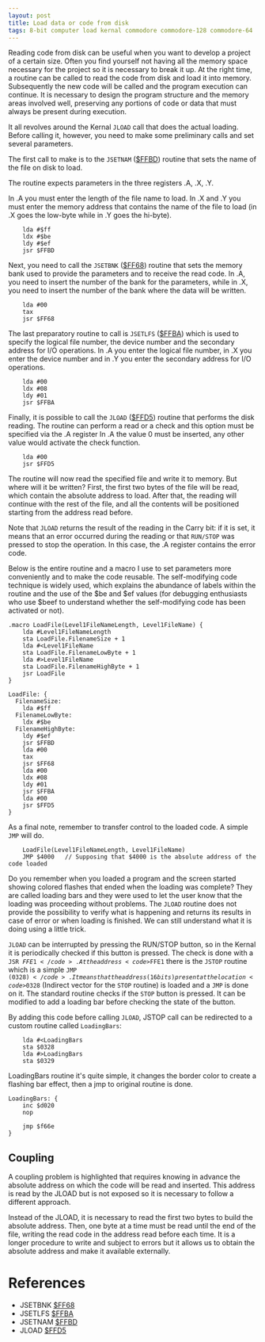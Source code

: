 ```yaml
---
layout: post
title: Load data or code from disk
tags: 8-bit computer load kernal commodore commodore-128 commodore-64
---
```


Reading code from disk can be useful when you want to develop a project of a certain size.
Often you find yourself not having all the memory space necessary for the project so it is necessary to break it up.
At the right time, a routine can be called to read the code from disk and load it into memory.
Subsequently the new code will be called and the program execution can continue.
It is necessary to design the program structure and the memory areas involved well, preserving any portions of code or data that must always be present during execution.

It all revolves around the Kernal <code>JLOAD</code> call that does the actual loading. Before calling it, however, you need to make some preliminary calls and set several parameters.

The first call to make is to the <code>JSETNAM</code> ([$FFBD](https://c128lib.github.io/Reference/E000#FFBD)) routine that sets the name of the file on disk to load.

The routine expects parameters in the three registers .A, .X, .Y.

In .A you must enter the length of the file name to load.
In .X and .Y you must enter the memory address that contains the name of the file to load (in .X goes the low-byte while in .Y goes the hi-byte).

``` Assembly
    lda #$ff
    ldx #$be
    ldy #$ef
    jsr $FFBD
```

Next, you need to call the <code>JSETBNK</code> ([$FF68](https://c128lib.github.io/Reference/E000#FF68)) routine that sets the memory bank used to provide the parameters and to receive the read code.
In .A, you need to insert the number of the bank for the parameters, while in .X, you need to insert the number of the bank where the data will be written.

``` Assembly
    lda #00
    tax
    jsr $FF68
```

The last preparatory routine to call is <code>JSETLFS</code> ([$FFBA](https://c128lib.github.io/Reference/E000#FFBA)) which is used to specify the logical file number, the device number and the secondary address for I/O operations.
In .A you enter the logical file number, in .X you enter the device number and in .Y you enter the secondary address for I/O operations.

``` Assembly
    lda #00
    ldx #08
    ldy #01
    jsr $FFBA
```

Finally, it is possible to call the <code>JLOAD</code> ([$FFD5](https://c128lib.github.io/Reference/E000#FFD5)) routine that performs the disk reading.
The routine can perform a read or a check and this option must be specified via the .A register
In .A the value 0 must be inserted, any other value would activate the check function.

``` Assembly
    lda #00
    jsr $FFD5
```

The routine will now read the specified file and write it to memory. But where will it be written? First, the first two bytes of the file will be read, which contain the absolute address to load. After that, the reading will continue with the rest of the file, and all the contents will be positioned starting from the address read before.

Note that <code>JLOAD</code> returns the result of the reading in the Carry bit: if it is set, it means that an error occurred during the reading or that <code>RUN/STOP</code> was pressed to stop the operation. In this case, the .A register contains the error code.

Below is the entire routine and a macro I use to set parameters more conveniently and to make the code reusable.
The self-modifying code technique is widely used, which explains the abundance of labels within the routine and the use of the $be and $ef values ​​(for debugging enthusiasts who use $beef to understand whether the self-modifying code has been activated or not).

``` Assembly
.macro LoadFile(Level1FileNameLength, Level1FileName) {
    lda #Level1FileNameLength
    sta LoadFile.FilenameSize + 1
    lda #<Level1FileName
    sta LoadFile.FilenameLowByte + 1
    lda #>Level1FileName
    sta LoadFile.FilenameHighByte + 1
    jsr LoadFile
}

LoadFile: {
  FilenameSize:
    lda #$ff
  FilenameLowByte:
    ldx #$be
  FilenameHighByte:
    ldy #$ef
    jsr $FFBD
    lda #00
    tax
    jsr $FF68
    lda #00
    ldx #08
    ldy #01
    jsr $FFBA
    lda #00
    jsr $FFD5
}
```

As a final note, remember to transfer control to the loaded code. A simple <code>JMP</code> will do.

``` Assembly
    LoadFile(Level1FileNameLength, Level1FileName)
    JMP $4000   // Supposing that $4000 is the absolute address of the code loaded
```

Do you remember when you loaded a program and the screen started showing colored flashes that ended when the loading was complete?
They are called loading bars and they were used to let the user know that the loading was proceeding without problems.
The <code>JLOAD</code> routine does not provide the possibility to verify what is happening and returns its results in case of error or when loading is finished. We can still understand what it is doing using a little trick.

<code>JLOAD</code> can be interrupted by pressing the RUN/STOP button, so in the Kernal it is periodically checked if this button is pressed. The check is done with a <code>JSR $FFE1</code>.
At the address <code>$FFE1</code> there is the <code>JSTOP</code> routine which is a simple <code>JMP ($0328)</code>. It means that the address (16 bits) present at the location <code>$0328</code> (Indirect vector for the <code>STOP</code> routine) is loaded and a <code>JMP</code> is done on it. The standard routine checks if the <code>STOP</code> button is pressed. It can be modified to add a loading bar before checking the state of the button.

By adding this code before calling <code>JLOAD</code>, JSTOP call can be redirected to a custom routine called <code>LoadingBars</code>:

``` Assembly
    lda #<LoadingBars
    sta $0328
    lda #>LoadingBars
    sta $0329
```

LoadingBars routine it's quite simple, it changes the border color to create a flashing bar effect, then a jmp to original routine is done.

``` Assembly
LoadingBars: {
    inc $d020
    nop

    jmp $f66e
}
```

## Coupling
A coupling problem is highlighted that requires knowing in advance the absolute address on which the code will be read and inserted. This address is read by the JLOAD but is not exposed so it is necessary to follow a different approach.

Instead of the JLOAD, it is necessary to read the first two bytes to build the absolute address. Then, one byte at a time must be read until the end of the file, writing the read code in the address read before each time.
It is a longer procedure to write and subject to errors but it allows us to obtain the absolute address and make it available externally.

# References

* JSETBNK [$FF68](https://c128lib.github.io/Reference/E000#FF68)
* JSETLFS [$FFBA](https://c128lib.github.io/Reference/E000#FFBA)
* JSETNAM [$FFBD](https://c128lib.github.io/Reference/E000#FFBD)
* JLOAD [$FFD5](https://c128lib.github.io/Reference/E000#FFD5)
